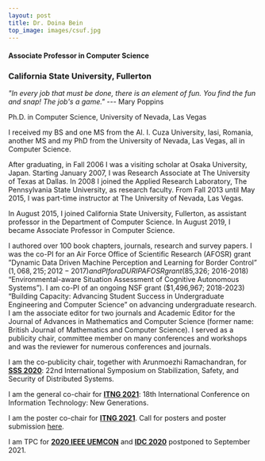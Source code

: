 ```yaml
---
layout: post
title: Dr. Doina Bein
top_image: images/csuf.jpg
---
```


#### Associate Professor in Computer Science

### California State University, Fullerton


_"In every job that must be done, there is an element of fun. You find the fun and snap! The job's a game."_ --- Mary Poppins


                
Ph.D. in Computer Science, University of Nevada, Las Vegas

I received my BS and one MS from the Al. I. Cuza University, Iasi, Romania, another MS and my PhD from the University of Nevada, Las Vegas, all in Computer Science.

After graduating, in Fall 2006 I was a visiting scholar at Osaka University, Japan. Starting January 2007, I was Research Associate at The University of Texas at Dallas. In 2008 I joined the Applied Research Laboratory, The Pennsylvania State University, as research faculty. From Fall 2013 until May 2015, I was part-time instructor at The University of Nevada, Las Vegas.

In August 2015, I joined California State University, Fullerton, as assistant professor in the Department of Computer Science. In August 2019, I became Associate Professor in Computer Science.

I authored over 100 book chapters, journals, research and survey papers. 
I was the co-PI for an Air Force Office of Scientific Research (AFOSR) grant ”Dynamic Data Driven Machine Perception and Learning for Border Control” ($1,068,215; 2012-2017) and PI for a DURIP AFOSR grant ($85,326; 2016-2018) “Environmental-aware Situation Assessment of Cognitive Autonomous Systems”). I am co-PI of an ongoing NSF grant ($1,496,967; 2018-2023) “Building Capacity: Advancing Student Success in Undergraduate Engineering and Computer Science” on advancing undergraduate research.
I am the associate editor for two journals and Academic Editor for the Journal of Advances in Mathematics and Computer Science (former name: British Journal of Mathematics and Computer Science). I served as a publicity chair, committee member on many conferences and workshops and was the reviewer for numerous conferences and journals. 

I am the co-publicity chair, together with Arunmoezhi Ramachandran, for [__SSS 2020__](http://www.cse.msu.edu/~sandeep/SSS2020/index.html): 22nd International Symposium on Stabilization, Safety, and Security of Distributed Systems.

I am the general co-chair for 
[__ITNG 2021__](http://www.itng.info/): 18th International Conference on Information Technology: New Generations.

I am the poster co-chair for
[__ITNG 2021__](http://www.itng.info). Call for posters and poster submission <a href="{{ site.baseurl }}/posterITNG">here</a>.

I am TPC for [__2020 IEEE UEMCON__](http://ieee-uemcon.org/) and [__IDC 2020__](http://idc2020.unirc.it/) postponed to September 2021. 